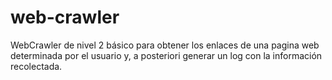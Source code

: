 # web-crawler
WebCrawler de nivel 2 básico para obtener los enlaces de una pagina web determinada por el usuario y, a posteriori generar un log con la información recolectada.
